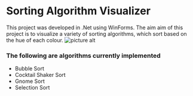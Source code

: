 # Sorting Algorithm Visualizer
This project was developed in .Net using WinForms. The aim aim of this project is to visualize a variety of sorting algorithms, 
which sort based on the hue of each colour.
![picture alt](https://i.imgur.com/d0v7Qqj.png "Picture of UI demonstrating the hue sorting")
### The following are  algorithms currently implemented ###
* Bubble Sort
* Cocktail Shaker Sort
* Gnome Sort
* Selection Sort
